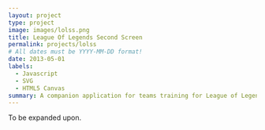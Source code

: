 ```yaml
---
layout: project
type: project
image: images/lolss.png
title: League Of Legends Second Screen
permalink: projects/lolss
# All dates must be YYYY-MM-DD format!
date: 2013-05-01
labels:
  - Javascript
  - SVG
  - HTML5 Canvas
summary: A companion application for teams training for League of Legends tournaments
---
```



To be expanded upon.